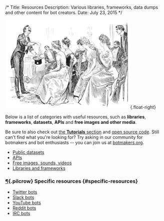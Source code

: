 /*
Title: Resources
Description: Various libraries, frameworks, data dumps and other content for bot creators.
Date: July 23, 2015
*/

![Not sure how this is related to "resources"](/content/images/illustrations/advice-hostess.png){.float-right}

Below is a list of categories with useful resources, such as **libraries**, **frameworks**, **datasets**, **APIs** and **free images and other media**.

Be sure to also check out [the **Tutorials** section](/tutorials) and [open source code](/tag/opensource). Still can't find what you're looking for? Try asking in our community for botmakers and bot enthusiasts -- you can join us at [botmakers.org](https://botmakers.org/).

- [Public datasets](/resources/public-datasets)
- [APIs](/resources/apis)
- [Free images, sounds, videos](/resources/free-media)
- [Libraries and frameworks](/resources/libraries-frameworks)

### [¶](#specific-resources){.pilcrow} Specific resources {#specific-resources}

- [Twitter bots](/resources/twitterbots)
- [Slack bots](/resources/slackbots)
- [YouTube bots](/resources/youtube-bots)
- [Reddit bots](/resources/redditbots)
- [IRC bots](/resources/irc-bots)
